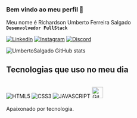 ### Bem vindo ao meu perfil 👏
Meu nome é Richardson Umberto Ferreira Salgado <br/>
**`Desenvolvedor FullStack`**

[![Linkedin](https://img.shields.io/badge/LinkedIn-0077B5?style=for-the-badge&logo=linkedin&logoColor=white
)](https://www.linkedin.com/in/umbertosalgado)
[![Instagram](https://img.shields.io/badge/Instagram-E4405F?style=for-the-badge&logo=instagram&logoColor=white
)](https://www.instagram.com/richardson.ufs)
[![Discord](https://img.shields.io/badge/Discord-7289DA?style=for-the-badge&logo=discord&logoColor=white
)](https://discord.gg/g7fAccj8)

![UmbertoSalgado GitHub stats](https://github-readme-stats.vercel.app/api?username=UmbertoSalgado&show_icons=true&theme=transparent)

## Tecnologias que uso no meu dia

<div style="display: inline_block"><br>
<img alt="HTML5" src="https://img.shields.io/badge/HTML5-E34F26?style=for-the-badge&logo=html5&logoColor=white"/>
<img alt="CSS3" src="https://img.shields.io/badge/CSS3-1572B6?style=for-the-badge&logo=css3&logoColor=white"/>
<img alt="JAVASCRIPT" src="https://img.shields.io/badge/JavaScript-F7DF1E?style=for-the-badge&logo=javascript&logoColor=black"/>
<img 
  aling="left"
  title="Git"
  width="30px"
  style="padding-right: 10px;"
  alt="GitBash" src="https://cdn.jsdelivr.net/gh/devicons/devicon@latest/icons/git/git-original.svg" />
          
</div><br/>
Apaixonado por tecnologia.
